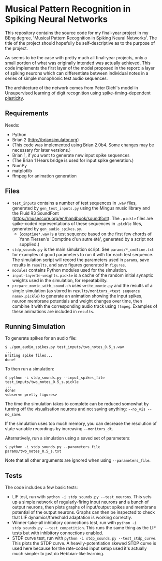 # Musical Pattern Recognition in Spiking Neural Networks

This repository contains the source code for my final-year project in my BEng
degree, 'Musical Pattern Recognition in Spiking Neural Networks'. The title of
the project should hopefully be self-descriptive as to the purpose of the
project.

As seems to be the case with pretty much all final-year projects, only a small
portion of what was originally intended was actually achieved. This code
implements the first layer of the model proposed in the report: a layer of
spiking neurons which can differentiate between individual notes in a series of
simple monophonic test audio sequences.

The architecture of the network comes from Peter Diehl's model in [Unsupervised
learning of digit recognition using spike-timing-dependent
plasticity](http://dx.doi.org/10.3389/fncom.2015.00099).

## Requirements

Needs:

* Python
* Brian 2 (http://briansimulator.org)
 * (This code was implemented using Brian 2.0b4. Some changes may be necessary
    for later versions.)
* Brian 1, if you want to generate new input spike sequences
 * (The Brian 1 Hears bridge is used for input spike generation.)
* NumPy
* matplotlib
* ffmpeg for animation generation

## Files

* `test_inputs` contains a number of test sequences in `.wav` files, generated
  by `gen_test_inputs.py` using the Mingus music library and the Fluid R3
  SoundFont (https://musescore.org/en/handbook/soundfont). The `.pickle` files
  are spike-coded representations of these sequences in `.pickle` files,
  generated by `gen_audio_spikes.py`.
  * (`comptine*.wav` is a test sequence based on the first few chords of Yann
    Tiersen's 'Comptine d'un autre été', generated by a script not supplied.)
* `stdp_sounds.py` is the main simulation script. See `params/*_cmdline.txt` for
  examples of good parameters to run it with for each test sequence. The
  simulation script will record the parameters used in `params`, save results in
  `results`, and save figures generated in `figures`.
* `modules` contains Python modules used for the simulation.
* `input-layer1e-weights.pickle` is a cache of the random initial synaptic
  weights used in the simulation, for repeatability.
* `prepare_movie_with_sound.sh` uses `write_movie.py` and the results of a
  single simulation (as stored in `results/monitors_<test sequence
  name>.pickle`) to generate an animation showing the input spikes, neuron
  membrane potentials and weight changes over time, then combine it with the
  corresponding audio track using `ffmpeg`. Examples of these animations are
  included in `results`.

## Running Simulation

To generate spikes for an audio file:
```
$ ./gen_audio_spikes.py test_inputs/two_notes_0.5_s.wav
...
Writing spike files...
done!
```

To then run a simulation:
```
$ python -i stdp_sounds.py --input_spikes_file test_inputs/two_notes_0.5_s.pickle
...
done!
<observe pretty figures>
```

The time the simulation takes to complete can be reduced somewhat by turning off
the visualisation neurons and not saving anything: `--no_vis --no_save`.

If the simulation uses too much memory, you can decrease the resolution of
state variable recordings by increasing `--monitors_dt`.

Alternatively, run a simulation using a saved set of parameters:

```
$ python -i stdp_sounds.py --parameters_file params/two_notes_0.5_s.txt
```

Note that all other arguments are ignored when using `--parameters_file`.

## Tests

The code includes a few basic tests:

* LIF test, run with `python -i stdp_sounds.py --test_neurons`. This sets up a
  simple network of regularly-firing input neurons and a bunch of output
  neurons, then plots graphs of input/output spikes and membrane potential of
  the output neurons. Graphs can then be inspected to check that LIF
  dynamics/threshold adaptation is working correctly.
* Winner-take-all inhibitory connections test, run with `python -i
  stdp_sounds.py --test_competition`. This runs the same thing as the LIF tests
  but with inhibitory connections enabled.
* STDP curve test, run with `python -i stdp_sounds.py --test_stdp_curve`. This
  plots the STDP curve. A heavily-potentiation skewed STDP curve is used here
  because for the rate-coded input setup used it's actually much simpler to just
  do Hebbian-like learning.
